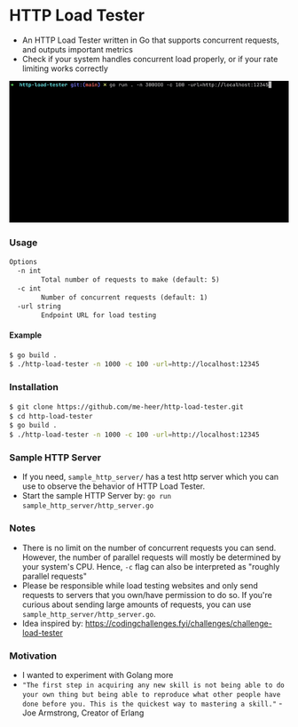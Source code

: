 
# HTTP Load Tester

- An HTTP Load Tester written in Go that supports concurrent requests, and outputs important metrics
- Check if your system handles concurrent load properly, or if your rate limiting works correctly

![demo](demo.gif)

### Usage
```
Options
  -n int
    	Total number of requests to make (default: 5)
  -c int
    	Number of concurrent requests (default: 1)
  -url string
    	Endpoint URL for load testing
```

#### Example
```bash
$ go build .
$ ./http-load-tester -n 1000 -c 100 -url=http://localhost:12345
```

### Installation
```bash
$ git clone https://github.com/me-heer/http-load-tester.git
$ cd http-load-tester
$ go build .
$ ./http-load-tester -n 1000 -c 100 -url=http://localhost:12345
```

### Sample HTTP Server
- If you need, `sample_http_server/` has a test http server which you can use to observe the behavior of HTTP Load Tester.
- Start the sample HTTP Server by: `go run sample_http_server/http_server.go`

### Notes
- There is no limit on the number of concurrent requests you can send. However, the number of parallel requests will mostly be determined by your system's CPU. Hence, `-c` flag can also be interpreted as "roughly parallel requests"
- Please be responsible while load testing websites and only send requests to servers that you own/have permission to do so. If you're curious about sending large amounts of requests, you can use `sample_http_server/http_server.go`.
- Idea inspired by: https://codingchallenges.fyi/challenges/challenge-load-tester

### Motivation
- I wanted to experiment with Golang more
- `"The first step in acquiring any new skill is not being able to do your own thing but being able to reproduce what other people have done before you. This is the quickest way to mastering a skill."` - Joe Armstrong, Creator of Erlang
